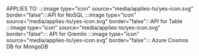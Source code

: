 APPLIES TO: :::image type="icon" source="media/applies-to/yes-icon.svg" border="false":::API for NoSQL :::image type="icon" source="media/applies-to/yes-icon.svg" border="false":::API for Table :::image type="icon" source="media/applies-to/yes-icon.svg" border="false"::: API for Gremlin :::image type="icon" source="media/applies-to/yes-icon.svg" border="false"::: Azure Cosmos DB for MongoDB
